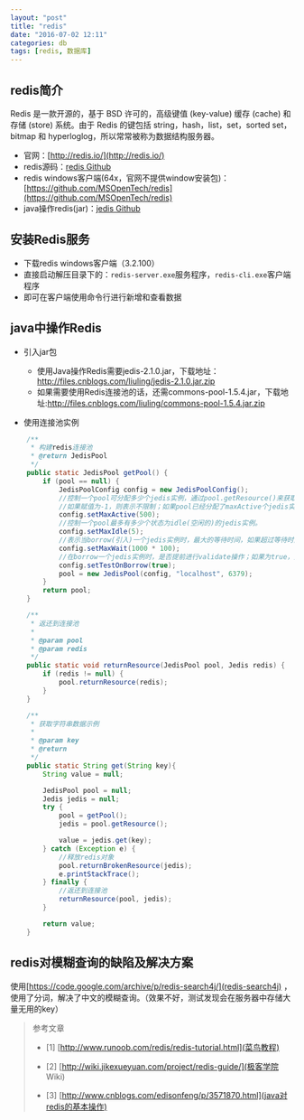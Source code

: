 ```yaml
---
layout: "post"
title: "redis"
date: "2016-07-02 12:11"
categories: db
tags: [redis, 数据库]
---
```


## redis简介

Redis 是一款开源的，基于 BSD 许可的，高级键值 (key-value) 缓存 (cache) 和存储 (store) 系统。由于 Redis 的键包括 string，hash，list，set，sorted set，bitmap 和 hyperloglog，所以常常被称为数据结构服务器。

- 官网：[http://redis.io/](http://redis.io/)
- redis源码：[redis Github](https://github.com/antirez/redis)
- redis windows客户端(64x，官网不提供window安装包)：[https://github.com/MSOpenTech/redis](https://github.com/MSOpenTech/redis)
- java操作redis(jar)：[jedis Github](https://github.com/xetorthio/jedis)

## 安装Redis服务

- 下载redis windows客户端（3.2.100）
- 直接启动解压目录下的：`redis-server.exe`服务程序，`redis-cli.exe`客户端程序
- 即可在客户端使用命令行进行新增和查看数据

## java中操作Redis

- 引入jar包
  - 使用Java操作Redis需要jedis-2.1.0.jar，下载地址：http://files.cnblogs.com/liuling/jedis-2.1.0.jar.zip
  - 如果需要使用Redis连接池的话，还需commons-pool-1.5.4.jar，下载地址:http://files.cnblogs.com/liuling/commons-pool-1.5.4.jar.zip

- 使用连接池实例

```java
    /**
     * 构建redis连接池
     * @return JedisPool
     */  
    public static JedisPool getPool() {  
        if (pool == null) {  
            JedisPoolConfig config = new JedisPoolConfig();  
            //控制一个pool可分配多少个jedis实例，通过pool.getResource()来获取；  
            //如果赋值为-1，则表示不限制；如果pool已经分配了maxActive个jedis实例，则此时pool的状态为exhausted(耗尽)。  
            config.setMaxActive(500);  
            //控制一个pool最多有多少个状态为idle(空闲的)的jedis实例。  
            config.setMaxIdle(5);  
            //表示当borrow(引入)一个jedis实例时，最大的等待时间，如果超过等待时间，则直接抛出JedisConnectionException；  
            config.setMaxWait(1000 * 100);  
            //在borrow一个jedis实例时，是否提前进行validate操作；如果为true，则得到的jedis实例均是可用的；  
            config.setTestOnBorrow(true);  
            pool = new JedisPool(config, "localhost", 6379);  
        }  
        return pool;  
    }  

    /**
     * 返还到连接池
     *  
     * @param pool  
     * @param redis
     */  
    public static void returnResource(JedisPool pool, Jedis redis) {  
        if (redis != null) {  
            pool.returnResource(redis);  
        }  
    }  

    /**
     * 获取字符串数据示例
     *  
     * @param key
     * @return
     */  
    public static String get(String key){  
        String value = null;  

        JedisPool pool = null;  
        Jedis jedis = null;  
        try {  
            pool = getPool();  
            jedis = pool.getResource();  

            value = jedis.get(key);  
        } catch (Exception e) {  
            //释放redis对象  
            pool.returnBrokenResource(jedis);  
            e.printStackTrace();  
        } finally {  
            //返还到连接池  
            returnResource(pool, jedis);  
        }  

        return value;  
    }
```

## redis对模糊查询的缺陷及解决方案

使用[https://code.google.com/archive/p/redis-search4j/](redis-search4j) ，使用了分词，解决了中文的模糊查询。（效果不好，测试发现会在服务器中存储大量无用的key）


> 参考文章
>
> - [1] [http://www.runoob.com/redis/redis-tutorial.html](菜鸟教程)
>
> - [2] [http://wiki.jikexueyuan.com/project/redis-guide/](极客学院 Wiki)
>
> - [3] [http://www.cnblogs.com/edisonfeng/p/3571870.html](java对redis的基本操作)
